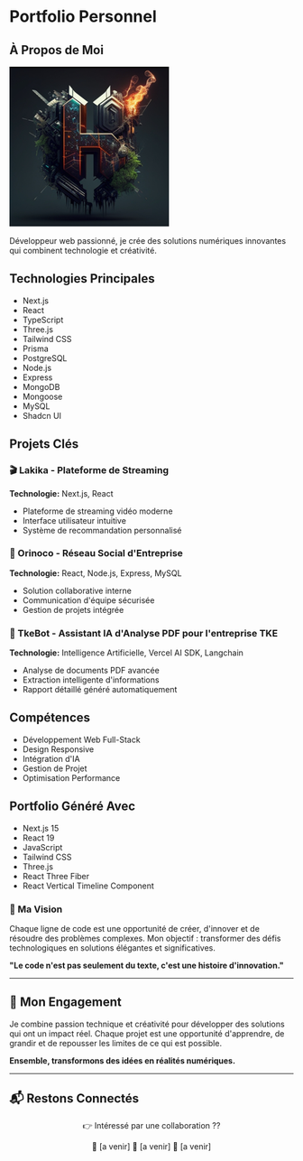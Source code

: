 # Portfolio Personnel

## À Propos de Moi

![Photo de Profil](./app/assets/logos.png)

Développeur web passionné, je crée des solutions numériques innovantes qui combinent technologie et créativité.

## Technologies Principales

- Next.js
- React
- TypeScript
- Three.js
- Tailwind CSS
- Prisma
- PostgreSQL
- Node.js
- Express
- MongoDB
- Mongoose
- MySQL
- Shadcn UI

## Projets Clés

### 🎬 Lakika - Plateforme de Streaming

**Technologie:** Next.js, React

- Plateforme de streaming vidéo moderne
- Interface utilisateur intuitive
- Système de recommandation personnalisé

### 🏢 Orinoco - Réseau Social d'Entreprise

**Technologie:** React, Node.js, Express, MySQL

- Solution collaborative interne
- Communication d'équipe sécurisée
- Gestion de projets intégrée

### 📄 TkeBot - Assistant IA d'Analyse PDF pour l'entreprise TKE

**Technologie:** Intelligence Artificielle, Vercel AI SDK, Langchain

- Analyse de documents PDF avancée
- Extraction intelligente d'informations
- Rapport détaillé généré automatiquement

<!-- ## Contact

- Email: [votre.email@exemple.com]
- LinkedIn: [Votre Profil LinkedIn]
- GitHub: [Votre Profil GitHub] -->

## Compétences

- Développement Web Full-Stack
- Design Responsive
- Intégration d'IA
- Gestion de Projet
- Optimisation Performance

## Portfolio Généré Avec

- Next.js 15
- React 19
- JavaScript
- Tailwind CSS
- Three.js
- React Three Fiber
- React Vertical Timeline Component

### 🌟 Ma Vision

Chaque ligne de code est une opportunité de créer, d'innover et de résoudre des problèmes complexes. Mon objectif : transformer des défis technologiques en solutions élégantes et significatives.

**"Le code n'est pas seulement du texte, c'est une histoire d'innovation."**

---

## 🚀 Mon Engagement

Je combine passion technique et créativité pour développer des solutions qui ont un impact réel. Chaque projet est une opportunité d'apprendre, de grandir et de repousser les limites de ce qui est possible.

**Ensemble, transformons des idées en réalités numériques.**

---

## 📬 Restons Connectés

<div align="center">
  👉 Intéressé par une collaboration ?? 
  
  💌 [a venir]
  🔗 [a venir]
  🐙 [a venir]
</div>
